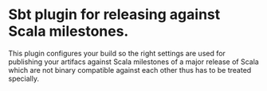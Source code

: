 # Sbt plugin for releasing against Scala milestones.

This plugin configures your build so the right settings are used
for publishing your artifacs against Scala milestones of a major release of Scala
which are not binary compatible against each other thus has to be treated
specially.
